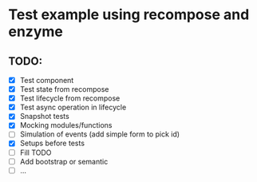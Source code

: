 # Test example using recompose and enzyme

## TODO:

-   [x] Test component
-   [x] Test state from recompose
-   [x] Test lifecycle from recompose
-   [x] Test async operation in lifecycle
-   [x] Snapshot tests
-   [x] Mocking modules/functions
-   [ ] Simulation of events (add simple form to pick id)
-   [x] Setups before tests
-   [ ] Fill TODO
-   [ ] Add bootstrap or semantic
-   [ ] ...
